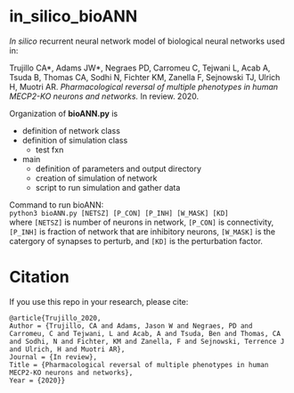 # in_silico_bioANN

*In silico* recurrent neural network model of biological neural networks used in:

Trujillo CA*, Adams JW*, Negraes PD, Carromeu C, Tejwani L, Acab A, Tsuda B, Thomas CA, Sodhi N, Fichter KM, Zanella F, Sejnowski TJ, Ulrich H, Muotri AR. *Pharmacological reversal of multiple phenotypes in human MECP2-KO neurons and networks.* In review. 2020.

Organization of **bioANN.py** is
  - definition of network class
  - definition of simulation class
      - test fxn
  - main
      - definition of parameters and output directory
      - creation of simulation of network
      - script to run simulation and gather data

Command to run bioANN:  
`python3 bioANN.py [NETSZ] [P_CON] [P_INH] [W_MASK] [KD]`  
where `[NETSZ]` is number of neurons in network, `[P_CON]` is connectivity, `[P_INH]` is fraction of network that are inhibitory neurons, `[W_MASK]` is the catergory of synapses to perturb, and `[KD]` is the perturbation factor.

# Citation

If you use this repo in your research, please cite:

    @article{Trujillo_2020,
    Author = {Trujillo, CA and Adams, Jason W and Negraes, PD and Carromeu, C and Tejwani, L and Acab, A and Tsuda, Ben and Thomas, CA and Sodhi, N and Fichter, KM and Zanella, F and Sejnowski, Terrence J and Ulrich, H and Muotri AR},  
    Journal = {In review},  
    Title = {Pharmacological reversal of multiple phenotypes in human MECP2-KO neurons and networks},  
    Year = {2020}}
